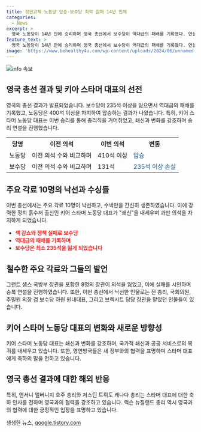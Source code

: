```yaml
---
title: 정권교체 노동당 압승·보수당 최악 참패 14년 만에
categories:
  - News
excerpt: >
  영국 노동당이 14년 만에 승리하며 영국 총선에서 보수당이 역대급의 패배를 기록했다. 연설에서 노동당 대표는 국가적 쇄신과 공공 서비스 복원을 강조했고, 영국 이외의 여러 나라에서 승리를 환영하는 반응이 이어졌다. 보수당 주요 각료 10명도 낙선하며 수녵만 간신히 생존했고, 총리도 자체 지역구에서 선거에서 패배했다.
feature_text: >
  영국 노동당이 14년 만에 승리하며 영국 총선에서 보수당이 역대급의 패배를 기록했다. 연설에서 노동당 대표는 국가적 쇄신과 공공 서비스 복원을 강조했고, 영국 이외의 여러 나라에서 승리를 환영하는 반응이 이어졌다. 보수당 주요 각료 10명도 낙선하며 수녵만 간신히 생존했고, 총리도 자체 지역구에서 선거에서 패배했다.
image: 'https://www.behealthy4u.com/wp-content/uploads/2024/06/unnamed-file.png'
---
```


<p><img src="https://www.behealthy4u.com/wp-content/uploads/2024/06/unnamed-file.png" alt="info 속보" /></p>

<h2 data-ke-size="size26">영국 총선 결과 및 키아 스타머 대표의 선전</h2>

<p data-ke-size="size16">영국의 총선 결과가 발표되었습니다. 보수당이 235석 이상을 잃으면서 역대급의 패배를 기록했고, 노동당은 400석 이상을 차지하여 압승하는 결과가 나왔습니다. 특히, 키어 스타머 노동당 대표는 이번 승리를 통해 총리직을 거머쥐었고, 쇄신과 변화를 강조하며 승리 연설을 진행했습니다.</p>

<table>
    <tr>
        <th>당명</th>
        <th>이전 의석</th>
        <th>이번 의석</th>
        <th>변동</th>
    </tr>
    <tr>
        <td>노동당</td>
        <td>이전 의석 수와 비교하며</td>
        <td>410석 이상</td>
        <td><span style="color: #1a5490;">압승</span></td>
    </tr>
    <tr>
        <td>보수당</td>
        <td>이전 의석 수와 비교하며</td>
        <td>131석</td>
        <td><span style="color: #1a5490;">235석 이상 손실</span></td>
    </tr>
</table>

<h2 data-ke-size="size26">주요 각료 10명의 낙선과 수싱들</h2>

<p data-ke-size="size16">이번 총선에서는 주요 각료 10명이 낙선하고, 수낵만을 간신히 생존하였습니다. 이에 강력한 정치 흙수저 출신인 키어 스타머 노동당 대표가 "쇄신"을 내세우며 과반 의석을 차지하게 되었습니다.</p>

<ul>
    <li><b><span style="color: #ee2323;">섹 감쇼와 정책 실패로 보수당</span></b></li>
    <li><b><span style="color: #ee2323;">역대급의 패배를 기록하며</span></b></li>
    <li><b><span style="color: #ee2323;">보수당은 최소 235석을 잃게 되었습니다</span></b></li>
</ul>

<h2 data-ke-size="size26">철수한 주요 각료와 그들의 발언</h2>

<p data-ke-size="size16">그랜트 섑스 국방부 장관을 포함한 8명의 장관이 의석을 잃었고, 이에 실패를 시인하며 승복 연설을 진행하였습니다. 또한, 이번 총선에서 낙선한 인물로는 전 총리, 국회의원, 추밀원 의장 겸 보수당 하원 원내대표, 그리고 브렉시트 담당 장관을 맡았던 인물들이 있습니다.</p>

<h2 data-ke-size="size26">키어 스타머 노동당 대표의 변화와 새로운 방향성</h2>

<p data-ke-size="size16">키어 스타머 노동당 대표는 쇄신과 변화를 강조하며, 국가적 쇄신과 공공 서비스로의 복귀를 내세우고 있습니다. 또한, 영연방국들은 새 정부와의 협력을 표명하며 스타머 대표에게 축하의 말을 전하고 있습니다.</p>

<h2 data-ke-size="size26">영국 총선 결과에 대한 해외 반응</h2>

<p data-ke-size="size16">특히, 앤서니 앨버니지 호주 총리와 저스틴 트뤼도 캐나다 총리는 스타머 대표에 대한 축하 인사를 전하며 영국과의 협력을 강조하고 있습니다. 럭슨 뉴질랜드 총리 역시 영국과의 협력에 대한 긍정적인 입장을 표명하고 있습니다.</p>
생생한 뉴스, <a href="https://qoogle.tistory.com" rel="dofollow">qoogle.tistory.com</a>


